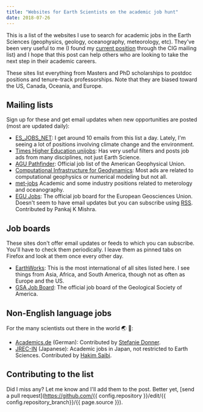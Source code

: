 ```yaml
---
title: "Websites for Earth Scientists on the academic job hunt"
date: 2018-07-26
---
```


This is a list of the websites I use to search for academic jobs in the Earth Sciences
(geophysics, geology, oceanography, meteorology, etc).
They've been very useful to me
(I found my [current position](/blog/hawaii-gmt-postdoc.html) through the CIG mailing list)
and I hope that this post can help others who are looking to take the next step in their
academic careers.

These sites list everything from Masters and PhD scholarships to postdoc positions and
tenure-track professorships.
Note that they are biased toward the US, Canada, Oceania, and Europe.

## Mailing lists

Sign up for these and get email updates when new opportunities are posted (most are
updated daily):

* [ES_JOBS_NET](https://mailman.ucar.edu/mailman/listinfo/es_jobs_net): I get around
  10 emails from this list a day. Lately, I'm seeing a lot of positions involving
  climate change and the environment.
* [Times Higher Education unijobs](https://www.timeshighereducation.com/unijobs): Has
  very useful filters and posts job ads from many disciplines, not just Earth Science.
* [AGU Pathfinder](https://findajob.agu.org/jobs/): Official job list of the American
  Geophysical Union.
* [Computational Infrastructure for Geodynamics](https://geodynamics.org/cig/about/mailing-lists/):
  Most ads are related to computational geophysics or numerical modeling but not all.
* [met-jobs](https://www.lists.rdg.ac.uk/archives/met-jobs/)
  Academic and some industry positions related to meterology and oceanography.
* [EGU Jobs](https://www.egu.eu/jobs/): The official job board for the European Geosciences Union.
  Doesn't seem to have email updates but you can subscribe using [RSS](https://en.wikipedia.org/wiki/RSS).
  Contributed by Pankaj K Mishra.

## Job boards

These sites don't offer email updates or feeds to which you can subscribe. You'll have
to check them periodically. I leave them as pinned tabs on Firefox and look at them once
every other day.

* [EarthWorks](http://www.earthworks-jobs.com/index.shtml): This is the most
  international of all sites listed here. I see things from Asia, Africa, and South
  America, though not as often as Europe and the US.
* [GSA Job Board](http://www.geosociety.org/GSA/Publications/GSA_Today/Job_Board/GSA/GSAToday/Job_Board.aspx#pos):
  The official job board of the Geological Society of America.

## Non-English language jobs

For the many scientists out there in the world 🌏 👋:

* [Academics.de](https://www.academics.de/) (German): Contributed by
  [Stefanie Donner](https://twitter.com/stefdonner/status/1022926220735008768).
* [JREC-IN](https://jrecin.jst.go.jp/seek/SeekJorSearch?fn=1&ln=1&bg1=00003&sm1=00005&bgCode1=00003&smCode1=00005) (Japanese):
  Academic jobs in Japan, not restricted to Earth Sciences. Contributed by
  [Hakim Saibi](https://www.linkedin.com/feed/update/urn:li:activity:6428482680828104704).

## Contributing to the list

Did I miss any?
Let me know and I'll add them to the post.
Better yet,
[send a pull request](https://github.com/{{ config.repository }}/edit/{{ config.repository_branch}}/{{ page.source }}).
